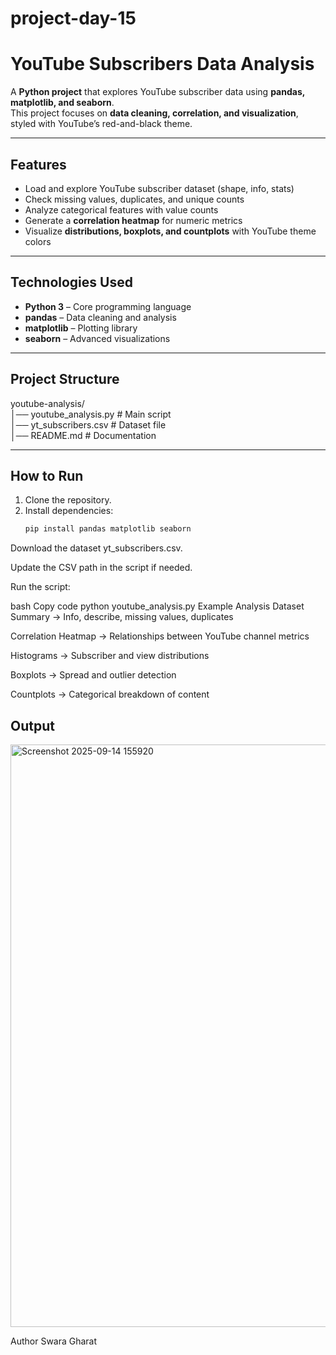 # project-day-15
# YouTube Subscribers Data Analysis

A **Python project** that explores YouTube subscriber data using **pandas, matplotlib, and seaborn**.  
This project focuses on **data cleaning, correlation, and visualization**, styled with YouTube’s red-and-black theme.  

---

## Features  

-  Load and explore YouTube subscriber dataset (shape, info, stats)  
-  Check missing values, duplicates, and unique counts  
-  Analyze categorical features with value counts  
-  Generate a **correlation heatmap** for numeric metrics  
-  Visualize **distributions, boxplots, and countplots** with YouTube theme colors  

---

## Technologies Used  

- **Python 3** – Core programming language  
- **pandas** – Data cleaning and analysis  
- **matplotlib** – Plotting library  
- **seaborn** – Advanced visualizations  

---

## Project Structure  

youtube-analysis/  
│── youtube_analysis.py     # Main script  
│── yt_subscribers.csv      # Dataset file  
│── README.md               # Documentation  

---

## How to Run  

1. Clone the repository.  
2. Install dependencies:  
   ```bash
   pip install pandas matplotlib seaborn
Download the dataset yt_subscribers.csv.

Update the CSV path in the script if needed.

Run the script:

bash
Copy code
python youtube_analysis.py
Example Analysis
Dataset Summary → Info, describe, missing values, duplicates

Correlation Heatmap → Relationships between YouTube channel metrics

Histograms → Subscriber and view distributions

Boxplots → Spread and outlier detection

Countplots → Categorical breakdown of content

## Output

<img width="1157" height="932" alt="Screenshot 2025-09-14 155920" src="https://github.com/user-attachments/assets/c2033751-def5-4739-b9a6-156c7d96180b" />

Author
Swara Gharat

